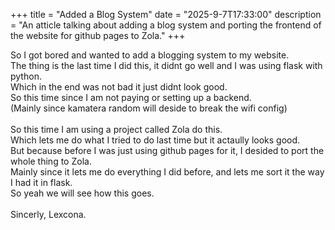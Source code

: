 +++
title = "Added a Blog System"
date = "2025-9-7T17:33:00"
description = "An atticle talking about adding a blog system and porting the frontend of the website for github pages to Zola."
+++

So I got bored and wanted to add a blogging system to my website.\
The thing is the last time I did this, it didnt go well and I was using flask with python.\
Which in the end was not bad it just didnt look good.\
So this time since I am not paying or setting up a backend.\
(Mainly since kamatera random will deside to break the wifi config)\
\
So this time I am using a project called Zola do this.\
Which lets me do what I tried to do last time but it actaully looks good.\
But because before I was just using github pages for it, I desided to port the whole thing to Zola.\
Mainly since it lets me do everything I did before, and lets me sort it the way I had it in flask.\
So yeah we will see how this goes.\
\
Sincerly, Lexcona.
